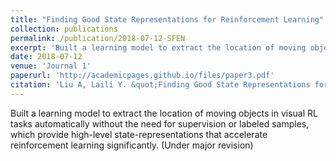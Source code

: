 ```yaml
---
title: "Finding Good State Representations for Reinforcement Learning"
collection: publications
permalink: /publication/2018-07-12-SFEN
excerpt: 'Built a learning model to extract the location of moving objects in visual RL tasks automatically without the need for supervision or labeled samples, which provide high-level state-representations that accelerate reinforcement learning significantly.'
date: 2018-07-12
venue: 'Journal 1'
paperurl: 'http://academicpages.github.io/files/paper3.pdf'
citation: 'Liu A, Laili Y. &quot;Finding Good State Representations for Reinforcement Learning.&quot; <i>IEEE Transactions on Cybernetics</i>. 2019.'
---
```

Built a learning model to extract the location of moving objects in visual RL tasks automatically without the need for supervision or labeled samples, which provide high-level state-representations that accelerate reinforcement learning significantly. (Under major revision)
